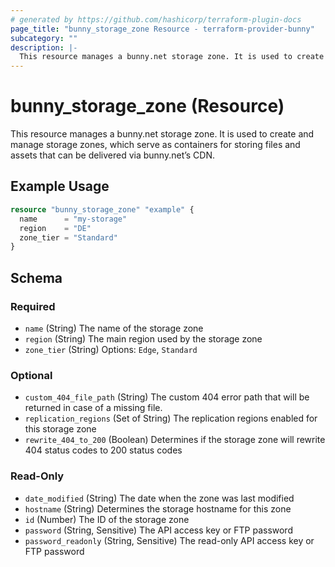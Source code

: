 ```yaml
---
# generated by https://github.com/hashicorp/terraform-plugin-docs
page_title: "bunny_storage_zone Resource - terraform-provider-bunny"
subcategory: ""
description: |-
  This resource manages a bunny.net storage zone. It is used to create and manage storage zones, which serve as containers for storing files and assets that can be delivered via bunny.net’s CDN.
---
```


# bunny_storage_zone (Resource)

This resource manages a bunny.net storage zone. It is used to create and manage storage zones, which serve as containers for storing files and assets that can be delivered via bunny.net’s CDN.

## Example Usage

```terraform
resource "bunny_storage_zone" "example" {
  name      = "my-storage"
  region    = "DE"
  zone_tier = "Standard"
}
```

<!-- schema generated by tfplugindocs -->
## Schema

### Required

- `name` (String) The name of the storage zone
- `region` (String) The main region used by the storage zone
- `zone_tier` (String) Options: `Edge`, `Standard`

### Optional

- `custom_404_file_path` (String) The custom 404 error path that will be returned in case of a missing file.
- `replication_regions` (Set of String) The replication regions enabled for this storage zone
- `rewrite_404_to_200` (Boolean) Determines if the storage zone will rewrite 404 status codes to 200 status codes

### Read-Only

- `date_modified` (String) The date when the zone was last modified
- `hostname` (String) Determines the storage hostname for this zone
- `id` (Number) The ID of the storage zone
- `password` (String, Sensitive) The API access key or FTP password
- `password_readonly` (String, Sensitive) The read-only API access key or FTP password
